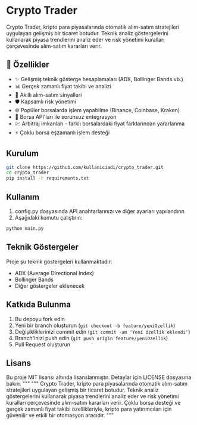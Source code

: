 # Crypto Trader

Crypto Trader, kripto para piyasalarında otomatik alım-satım stratejileri uygulayan gelişmiş bir ticaret botudur. 
Teknik analiz göstergelerini kullanarak piyasa trendlerini analiz eder ve risk yönetimi kuralları çerçevesinde alım-satım kararları verir.

## 🚀 Özellikler

- ✨ Gelişmiş teknik gösterge hesaplamaları (ADX, Bollinger Bands vb.)
- 📊 Gerçek zamanlı fiyat takibi ve analizi
- 🤖 Akıllı alım-satım sinyalleri
- 🛡️ Kapsamlı risk yönetimi
- 🌐 Popüler borsalarda işlem yapabilme (Binance, Coinbase, Kraken)
- 🔄 Borsa API'ları ile sorunsuz entegrasyon
- 💹 Arbitraj imkanları - farklı borsalardaki fiyat farklarından yararlanma
- ⚡ Çoklu borsa eşzamanlı işlem desteği

## Kurulum

```bash
git clone https://github.com/kullaniciadi/crypto_trader.git
cd crypto_trader
pip install -r requirements.txt
```

## Kullanım

1. config.py dosyasında API anahtarlarınızı ve diğer ayarları yapılandırın
2. Aşağıdaki komutu çalıştırın:

```bash
python main.py
```

## Teknik Göstergeler

Proje şu teknik göstergeleri kullanmaktadır:

- ADX (Average Directional Index)
- Bollinger Bands
- Diğer göstergeler eklenecek

## Katkıda Bulunma

1. Bu depoyu fork edin
2. Yeni bir branch oluşturun (`git checkout -b feature/yeniOzellik`)
3. Değişikliklerinizi commit edin (`git commit -am 'Yeni özellik eklendi'`)
4. Branch'inizi push edin (`git push origin feature/yeniOzellik`)
5. Pull Request oluşturun

## Lisans

Bu proje MIT lisansı altında lisanslanmıştır. Detaylar için LICENSE dosyasına bakın.
"""
"""
Crypto Trader, kripto para piyasalarında otomatik alım-satım stratejileri uygulayan gelişmiş bir ticaret botudur. 
Teknik analiz göstergelerini kullanarak piyasa trendlerini analiz eder ve risk yönetimi kuralları çerçevesinde 
alım-satım kararları verir. Çoklu borsa desteği ve gerçek zamanlı fiyat takibi özellikleriyle, kripto para 
yatırımcıları için güvenilir ve etkili bir otomasyon aracıdır.
"""